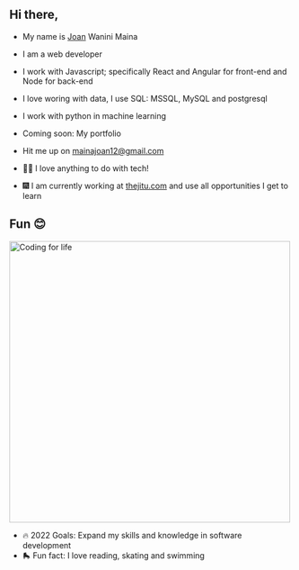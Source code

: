 ## Hi there, 
-   My name is [Joan](https://www.linkedin.com/in/joan-maina-8192a9212/) Wanini Maina

- I am a web developer
- I work with Javascript; specifically React and Angular for front-end and Node for back-end
- I love woring with data, I use SQL: MSSQL, MySQL and postgresql 
- I work with python in machine learning 
- Coming soon: My portfolio
- Hit me up on mainajoan12@gmail.com
- 👩‍💻 I love anything to do with tech!
- 🎆 I am currently working at [thejitu.com](https://thejitu.com/) and use all opportunities I get to learn

## Fun 😊

[<img alt="Coding for life" width="500px" src="https://thejitu.com/wp-content/uploads/2021/10/Joan-Maina.jpg"/>](https://twitter.com/MainaWanini)

- 🔥 2022 Goals: Expand my skills and knowledge in software development
- 🛼 Fun fact: I love reading, skating and swimming
